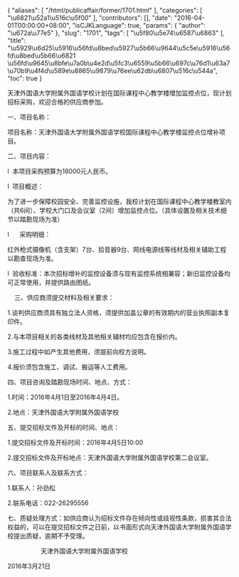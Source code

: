 {
    "aliases": [
        "/html/publicaffair/former/1701.html"
    ],
    "categories": [
        "\u6821\u52a1\u516c\u5f00"
    ],
    "contributors": [],
    "date": "2016-04-01T00:00:00+08:00",
    "isCJKLanguage": true,
    "params": {
        "author": "\u672a\u77e5"
    },
    "slug": "1701",
    "tags": [
        "\u5f80\u5e74\u6587\u6863"
    ],
    "title": "\u5929\u6d25\u5916\u56fd\u8bed\u5927\u5b66\u9644\u5c5e\u5916\u56fd\u8bed\u5b66\u6821 \u56fd\u9645\u8bfe\u7a0b\u4e2d\u5fc3\u6559\u5b66\u697c\u76d1\u63a7\u70b9\u4f4d\u589e\u8865\u9879\u76ee\u62db\u6807\u516c\u544a",
    "toc": true
}

天津外国语大学附属外国语学校计划在国际课程中心教学楼增加监控点位，现计划招标采购，欢迎合格的供应商参加。




一、项目名称：




项目名称：天津外国语大学附属外国语学校国际课程中心教学楼监控点位增补项目。




二、项目内容：




l  本项目采购预算为18000元人民币。




l  项目概述：




为了进一步保障校园安全、完善监控设施，我校计划在国际课程中心教学楼教室内（共6间）、学校大门口及会议室（2间）增加监控点位。（具体设置及相关技术细节以踏勘现场为准）




l      采购明细：




红外枪式摄像机（含支架）7台、拾音器9台、网线电源线等线材及相关辅助工程以勘查现场为准。




l  验收标准：本次招标增补的监控设备须与现有监控系统相兼容；新旧监控设备均可正常使用，并提供路由图纸。




    三、供应商须提交材料及相关要求：




1.谈判供应商须具有独立法人资格，须提供加盖公章的有效期内的营业执照副本复印件。




2.与本项目相关的各类线材及其他相关辅材均应包含在报价内。




3.施工过程中如产生其他费用，须提前向校方说明。




4.报价须包含施工、调试、搬运等人工费用。




四、项目咨询及踏勘现场时间、地点、方式：




1.时间：2016年4月1日至2016年4月4日。




2.地点：天津外国语大学附属外国语学校




五、提交招标文件及开标的时间、地点：




1.提交招标文件及开标时间：2016年4月5日10:00




2.提交招标文件及开标地点：天津外国语大学附属外国语学校第二会议室。




六、项目联系人及联系方式：




1.联系人：孙劲松




2.联系电话：022-26295556




七、质疑处理方式：如供应商认为招标文件存在倾向性或歧视性条款，损害其合法权益的，可以在提交招标文件之日前，以书面形式向天津外国语大学附属外国语学校提出质疑，逾期不予受理。




                   天津外国语大学附属外国语学校




2016年3月21日



  
